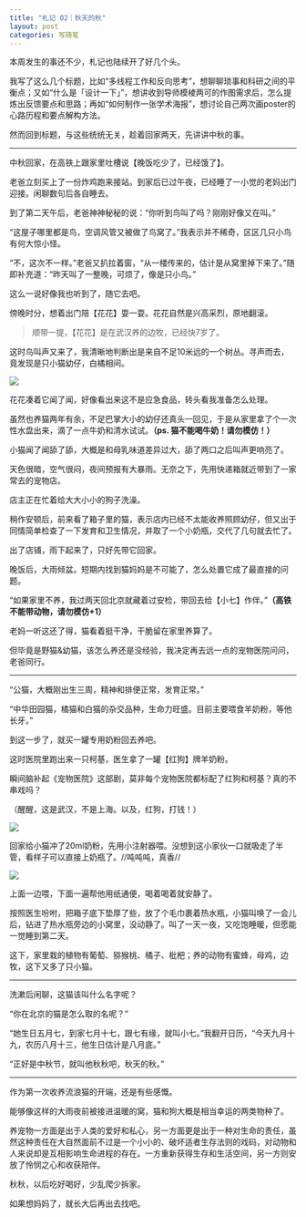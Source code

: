 ```yaml
---
title: "札记 02｜秋天的秋"
layout: post
categories: 写随笔
---
```


<!-- more -->

本周发生的事还不少，札记也陆续开了好几个头。

我写了这么几个标题，比如“多线程工作和反向思考”，想聊聊琐事和科研之间的平衡点；又如“什么是「设计一下」”，想讲收到导师模棱两可的作图需求后，怎么提炼出反馈要点和思路；再如“如何制作一张学术海报”，想讨论自己两次画poster的心路历程和要点解构方法。

然而回到标题，与这些统统无关，趁着回家两天，先讲讲中秋的事。

---

中秋回家，在高铁上跟家里吐槽说【晚饭吃少了，已经饿了】。

老爸立刻买上了一份炸鸡跑来接站。到家后已过午夜，已经睡了一小觉的老妈出门迎接。闲聊数句后各自睡去。

到了第二天午后，老爸神神秘秘的说：“你听到鸟叫了吗？刚刚好像又在叫。”

“这屋子哪里都是鸟，空调风管又被做了鸟窝了。”我表示并不稀奇，区区几只小鸟有何大惊小怪。

“不，这次不一样。”老爸又扒拉着窗，“从一楼传来的，估计是从窝里掉下来了。”随即补充道：“昨天叫了一整晚，可烦了，像是只小鸟。”

这么一说好像我也听到了，随它去吧。

傍晚时分，想着出门陪【花花】耍一耍。花花自然是兴高采烈，原地翻滚。

> 顺带一提，【花花】是在武汉养的边牧，已经快7岁了。

这时鸟叫声又来了，我清晰地判断出是来自不足10米远的一个树丛。寻声而去，竟发现是只小猫幼仔，白橘相间。

![](https://z3.ax1x.com/2021/09/19/48wRZ6.jpg)

花花凑着它闻了闻，好像看出来这不是应急食品，转头看我准备怎么处理。

虽然也养猫两年有余，不足巴掌大小的幼仔还真头一回见，于是从家里拿了个一次性水盘出来，滴了一点牛奶和清水试试。**（ps. 猫不能喝牛奶！请勿模仿！）**

小猫闻了闻舔了舔，大概是和母乳味道差异过大，舔了两口之后叫声更响亮了。

天色很暗，空气很闷，夜间预报有大暴雨。无奈之下，先用快递箱就近带到了一家常去的宠物店。

店主正在忙着给大大小小的狗子洗澡。

稍作安顿后，前来看了箱子里的猫，表示店内已经不太能收养照顾幼仔，但又出于同情简单检查了一下发育和卫生情况，并取了一个小奶瓶，交代了几句就去忙了。

出了店铺，雨下起来了，只好先带它回家。

晚饭后，大雨倾盆。短期内找到猫妈妈是不可能了，怎么处置它成了最直接的问题。

“如果家里不养，我过两天回北京就藏着过安检，带回去给【小七】作伴。”**（高铁不能带动物，请勿模仿+1）**

老妈一听这还了得，猫看着挺干净，干脆留在家里养算了。

但毕竟是野猫&幼猫，该怎么养还是没经验，我决定再去远一点的宠物医院问问，老爸同行。

---

“公猫，大概刚出生三周，精神和排便正常，发育正常。”

“中华田园猫，橘猫和白猫的杂交品种，生命力旺盛。目前主要喂食羊奶粉，等他长牙。”

到这一步了，就买一罐专用奶粉回去养吧。

这时医院里跑出来一只柯基，医生拿了一罐【红狗】牌羊奶粉。

瞬间脑补起《宠物医院》这部剧，莫非每个宠物医院都标配了红狗和柯基？真的不串戏吗？

（醒醒，这是武汉，不是上海。以及，红狗，打钱！）

![](https://z3.ax1x.com/2021/09/19/48wfIO.png)

回家给小猫冲了20ml奶粉，先用小注射器喂。没想到这小家伙一口就吸走了半管，看样子可以直接上奶瓶了。//吨吨吨，真香//

![](https://z3.ax1x.com/2021/09/19/48wgqx.jpg)

上面一边喂，下面一遍帮他用纸通便，喝着喝着就安静了。

按照医生吩咐，把箱子底下垫厚了些，放了个毛巾裹着热水瓶，小猫叫唤了一会儿后，钻进了热水瓶旁边的小窝里，没动静了。叫了一天一夜，又吃饱睡暖，但愿能一觉睡到第二天。

这下，家里栽的植物有葡萄、猕猴桃、橘子、枇杷；养的动物有蜜蜂，母鸡，边牧，这下又多了只小猫。

---

洗漱后闲聊，这猫该叫什么名字呢？

“你在北京的猫是怎么取的名呢？”

“她生日五月七，到家七月十七，跟七有缘，就叫小七。”我翻开日历，“今天九月十九，农历八月十三，他生日估计是八月底。”

“正好是中秋节，就叫他秋秋吧，秋天的秋。”

---

作为第一次收养流浪猫的开端，还是有些感慨。

能够像这样的大雨夜前被接进温暖的窝，猫和狗大概是相当幸运的两类物种了。

养宠物一方面是出于人类的爱好和私心，另一方面更是出于一种对生命的责任，虽然这种责任在大自然面前不过是一个小小的、破坏适者生存法则的戏码，对动物和人来说却是互相影响生命进程的存在。一方重新获得生存和生活空间，另一方则安放了怜悯之心和收获陪伴。



秋秋，以后吃好喝好，少乱爬少拆家。

如果想妈妈了，就长大后再出去找吧。
